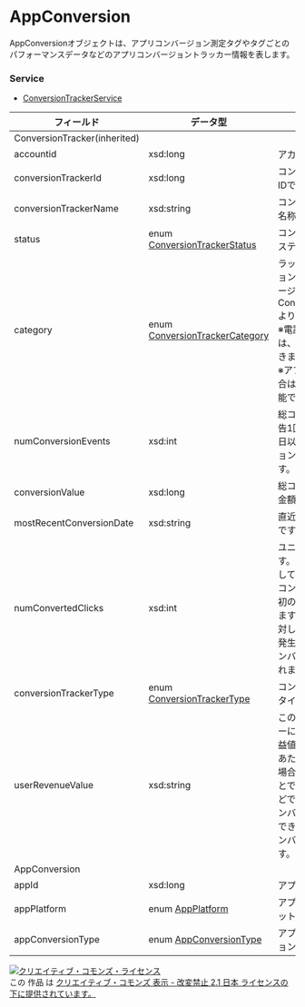 # AppConversion
AppConversionオブジェクトは、アプリコンバージョン測定タグやタグごとのパフォーマンスデータなどのアプリコンバージョントラッカー情報を表します。
### Service
+ [ConversionTrackerService](../services/ConversionTrackerService.md)

| フィールド | データ型 | 説明 | ADD | SET | 
|---|---|---|---|---|
| ConversionTracker(inherited)|||||
| accountid| xsd:long| アカウントIDです。| Req| Req |
| conversionTrackerId| xsd:long| コンバージョントラッカーのIDです。| -| Req |
| conversionTrackerName| xsd:string| コンバージョントラッカーの名称です。| Req| Opt |
| status| enum <a href="./ConversionTrackerStatus.md">ConversionTrackerStatus</a>| コンバージョントラッカーのステータスです。| Req| Opt |
| category| enum <a href="./ConversionTrackerCategory.md">ConversionTrackerCategory</a>| ラッキング対象のコンバージョンのカテゴリです。コンバージョン測定を行う目的をConversionTrackerCategoryより選んでください。<br>※電話コンバージョンの場合は、PAGE_VEIWの指定はできません。<br>※アプリコンバージョンの場合は、DEFAULTのみ指定可能です。| Req| Opt |
| numConversionEvents| xsd:int| 総コンバージョン数です。広告1回のクリックに対して30日以内に発生したコンバージョンをすべてカウントします。| -| - |
| conversionValue| xsd:long| 総コンバージョンによる売上金額の合計です。| -| - |
| mostRecentConversionDate| xsd:string| 直近のコンバージョン発生日です。| -| - |
| numConvertedClicks| xsd:int| ユニークコンバージョン数です。広告1回のクリックに対して30日以内に発生した全コンバージョン数のうち、最初の1回のみがカウントされます。広告1回のクリックに対し複数のコンバージョンが発生しても、2回目以降のコンバージョン数はカウントされません。| -| - |
| conversionTrackerType| enum <a href="./ConversionTrackerType.md">ConversionTrackerType</a>| コンバージョントラッカーのタイプです。| Req| Req |
| userRevenueValue| xsd:string| このコンバージョントラッカーに対するユーザー指定の収益値です。1コンバージョンあたりの売上金額が固定値の場合、その金額を設定することで、売上金額をレポートなどで確認できます。アプリコンバージョンは、値の設定はできずダウンロード料金でコンバージョン値が計算されます。| Req(WebConversion)<br>- (AppConversion)| Opt(WebConversion)<br>- (AppConversion) |
| AppConversion|||||
| appId| xsd:long| アプリケーションIDです。| Req| Opt |
| appPlatform| enum <a href="./AppPlatform.md">AppPlatform</a>| アプリコンバージョンのプラットフォームです。| Req| Opt |
| appConversionType| enum <a href="./AppConversionType.md">AppConversionType</a>| アプリケーションコンバージョンタイプです。| Req| Opt |
<a rel="license" href="http://creativecommons.org/licenses/by-nd/2.1/jp/"><img alt="クリエイティブ・コモンズ・ライセンス" style="border-width:0" src="https://i.creativecommons.org/l/by-nd/2.1/jp/88x31.png" /></a><br />この 作品 は <a rel="license" href="http://creativecommons.org/licenses/by-nd/2.1/jp/">クリエイティブ・コモンズ 表示 - 改変禁止 2.1 日本 ライセンスの下に提供されています。</a>
